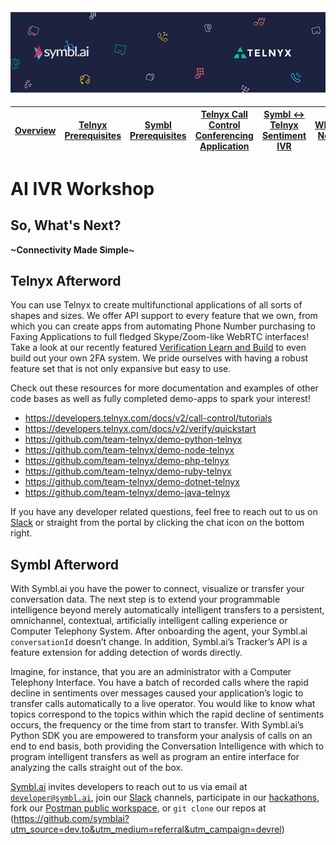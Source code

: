 <img src="./telnyx_symbl.png" width="1080" />

| [Overview](./README.md)  | [Telnyx Prerequisites](./VP2.md) | [Symbl Prerequisites](./VP3.md) | [Telnyx Call Control Conferencing Application](./VP4.md) | [Symbl <-> Telnyx Sentiment IVR](./VP5.md) | [What's Next?](./VP6.md)
| :---: | :---: | :---: | :---: | :---: | :---: |

# AI IVR Workshop

## So, What's Next?

**~Connectivity Made Simple~**

## Telnyx Afterword
You can use Telnyx to create multifunctional applications of all sorts of shapes and sizes. We offer API support to every feature that we own, from which you can create apps from automating Phone Number purchasing to Faxing Applications to full fledged Skype/Zoom-like WebRTC interfaces! Take a look at our recently featured [Verification Learn and Build](https://portal.telnyx.com/#/app/verify/learnAndBuild) to even build out your own 2FA system. We pride ourselves with having a robust feature set that is not only expansive but easy to use.

Check out these resources for more documentation and examples of other code bases as well as fully completed demo-apps to spark your interest!

* https://developers.telnyx.com/docs/v2/call-control/tutorials
* https://developers.telnyx.com/docs/v2/verify/quickstart
* https://github.com/team-telnyx/demo-python-telnyx
* https://github.com/team-telnyx/demo-node-telnyx
* https://github.com/team-telnyx/demo-php-telnyx
* https://github.com/team-telnyx/demo-ruby-telnyx
* https://github.com/team-telnyx/demo-dotnet-telnyx
* https://github.com/team-telnyx/demo-java-telnyx

If you have any developer related questions, feel free to reach out to us on [Slack](https://joinslack.telnyx.com/) or straight from the portal by clicking the chat icon on the bottom right.

## Symbl Afterword

With Symbl.ai you have the power to connect, visualize or transfer your conversation data. The next step is to extend your programmable intelligence beyond merely automatically intelligent transfers to a persistent, omnichannel, contextual, artificially intelligent calling experience or Computer Telephony System. After onboarding the agent, your Symbl.ai `conversationId` doesn’t change. In addition, Symbl.ai’s Tracker’s API is a feature extension for adding detection of words directly. 

Imagine, for instance, that you are an administrator with a Computer Telephony Interface. You have a batch of recorded calls where the rapid decline in sentiments over messages caused your application’s logic to transfer calls automatically to a live operator. You would like to know what topics correspond to the topics within which the rapid decline of sentiments occurs, the frequency or the time from start to transfer. With Symbl.ai’s Python SDK you are empowered to transform your analysis of calls on an end to end basis, both providing the Conversation Intelligence with which to program intelligent transfers as well as program an entire interface for analyzing the calls straight out of the box.

[Symbl.ai](Symbl.ai) invites developers to reach out to us via email at [`developer@symbl.ai`](mailto:developer@symbl.ai), join our [Slack](https://join.slack.com/t/symbldotai/shared_invite/zt-4sic2s11-D3x496pll8UHSJ89cm78CA?utm_source=dev.to&utm_medium=referral&utm_campaign=devrel) channels, participate in our [hackathons](developer.symbl.ai/hackathon?utm_source=dev.to&utm_medium=referral&utm_campaign=devrel), fork our [Postman public workspace](https://www.postman.com/symbldotai/workspace/symbl-ai/overview?utm_source=dev.to&utm_medium=referral&utm_campaign=devrel), or `git clone` our repos at (https://github.com/symblai?utm_source=dev.to&utm_medium=referral&utm_campaign=devrel)